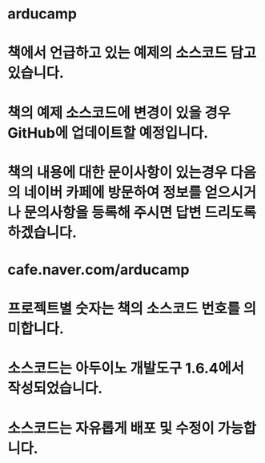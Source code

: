 # arducamp


# 책에서 언급하고 있는 예제의 소스코드 담고 있습니다.
# 책의 예제 소스코드에 변경이 있을 경우 GitHub에 업데이트할 예정입니다.
# 책의 내용에 대한 문이사항이 있는경우 다음의 네이버 카페에 방문하여 정보를 얻으시거나 문의사항을 등록해 주시면 답변 드리도록 하겠습니다.
# cafe.naver.com/arducamp
# 
# 프로젝트별 숫자는 책의 소스코드 번호를 의미합니다.
# 
# 소스코드는 아두이노 개발도구 1.6.4에서 작성되었습니다.
# 소스코드는 자유롭게 배포 및 수정이 가능합니다.